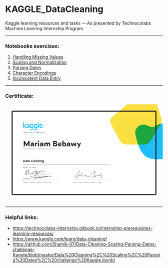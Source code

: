 # KAGGLE_DataCleaning
Kaggle learning resources and tasks
-- As presented by Technocolabs Machine Leanring Internship Program

***
### Notebooks exercises:
1. [Handling Missing Values](./01-01_handling-missing-values.ipynb)
2. [Scaling and Normalization](./01-02_scaling-and-normalization.ipynb)
3. [Parsing Dates](./01-03_parsing-dates.ipynb)
4. [Character Encodings](./01-04_character-encodings.ipynb)
5. [Inconsistent Data Entry](./01-05_inconsistent-data-entry.ipynb)

***
### Certificate:
![certificate](./01_Mariam%20Bebawy%20_Data-Cleaning-certificate.png)

***
### Helpful links:
* https://technocolabs-internship.gitbook.io/internship-prerequisites-learning-resources/
* https://www.kaggle.com/learn/data-cleaning/
* https://github.com/Shamik-07/Data-Cleaning-Scaling-Parsing-Dates-challenge-Kaggle/blob/master/Data%20Cleaning%2C%20Scaling%2C%20Parsing%20Dates%2C%20challenge%20Kaggle.ipynb/